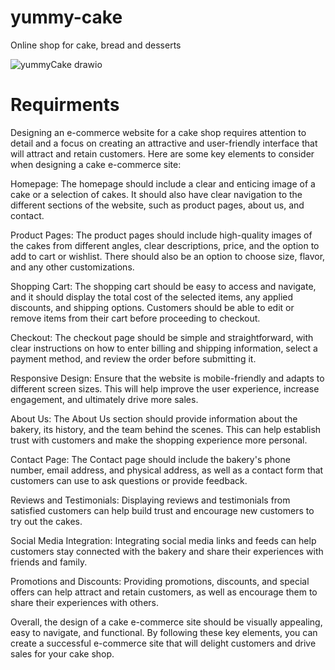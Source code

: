 # yummy-cake
Online shop for cake, bread and desserts

![yummyCake drawio](https://user-images.githubusercontent.com/57296136/187789201-c3c79bc2-cb6f-40be-90dd-7c98cbc021e6.png)


# Requirments


Designing an e-commerce website for a cake shop requires attention to detail and a focus on creating an attractive and user-friendly interface that will attract and retain customers. Here are some key elements to consider when designing a cake e-commerce site:

Homepage: The homepage should include a clear and enticing image of a cake or a selection of cakes. It should also have clear navigation to the different sections of the website, such as product pages, about us, and contact.

Product Pages: The product pages should include high-quality images of the cakes from different angles, clear descriptions, price, and the option to add to cart or wishlist. There should also be an option to choose size, flavor, and any other customizations.

Shopping Cart: The shopping cart should be easy to access and navigate, and it should display the total cost of the selected items, any applied discounts, and shipping options. Customers should be able to edit or remove items from their cart before proceeding to checkout.

Checkout: The checkout page should be simple and straightforward, with clear instructions on how to enter billing and shipping information, select a payment method, and review the order before submitting it.

Responsive Design: Ensure that the website is mobile-friendly and adapts to different screen sizes. This will help improve the user experience, increase engagement, and ultimately drive more sales.

About Us: The About Us section should provide information about the bakery, its history, and the team behind the scenes. This can help establish trust with customers and make the shopping experience more personal.

Contact Page: The Contact page should include the bakery's phone number, email address, and physical address, as well as a contact form that customers can use to ask questions or provide feedback.

Reviews and Testimonials: Displaying reviews and testimonials from satisfied customers can help build trust and encourage new customers to try out the cakes.

Social Media Integration: Integrating social media links and feeds can help customers stay connected with the bakery and share their experiences with friends and family.

Promotions and Discounts: Providing promotions, discounts, and special offers can help attract and retain customers, as well as encourage them to share their experiences with others.

Overall, the design of a cake e-commerce site should be visually appealing, easy to navigate, and functional. By following these key elements, you can create a successful e-commerce site that will delight customers and drive sales for your cake shop.
